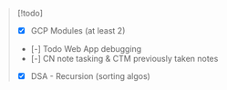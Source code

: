 >[!todo] 
>- [x] GCP Modules (at least 2)
>- [-] Todo Web App debugging
>- [-] CN note tasking & CTM previously taken notes
>- [x] DSA - Recursion (sorting algos)


